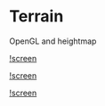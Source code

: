 # Terrain
OpenGL and heightmap


[!screen](https://github.com/Eren121/Terrain/raw/master/screen1.jpg)

[!screen](https://github.com/Eren121/Terrain/raw/master/screen2.jpg)

[!screen](https://github.com/Eren121/Terrain/raw/master/screen3.jpg)
